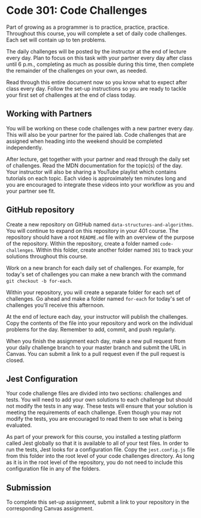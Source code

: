 # Code 301: Code Challenges

Part of growing as a programmer is to practice, practice, practice. Throughout this course, you will complete a set of daily code challenges. Each set will contain up to ten problems.

The daily challenges will be posted by the instructor at the end of lecture every day. Plan to focus on this task with your partner every day after class until 6 p.m., completing as much as possible during this time, then complete the remainder of the challenges on your own, as needed.

Read through this entire document now so you know what to expect after class every day. Follow the set-up instructions so you are ready to tackle your first set of challenges at the end of class today.

## Working with Partners

You will be working on these code challenges with a new partner every day. This will also be your partner for the paired lab. Code challenges that are assigned when heading into the weekend should be completed independently.

After lecture, get together with your partner and read through the daily set of challenges. Read the MDN documentation for the topic(s) of the day. Your instructor will also be sharing a YouTube playlist which contains tutorials on each topic. Each video is approximately ten minutes long and you are encouraged to integrate these videos into your workflow as you and your partner see fit.

## GitHub repository

Create a new repository on GitHub named `data-structures-and-algorithms`. You will continue to expand on this repository in your 401 course. The repository should have a root `README.md` file with an overview of the purpose of the repository. Within the repository, create a folder named `code-challenges`. Within this folder, create another folder named `301` to track your solutions throughout this course.

Work on a new branch for each daily set of challenges. For example, for today's set of challenges you can make a new branch with the command `git checkout -b for-each`. 

Within your repository, you will create a separate folder for each set of challenges. Go ahead and make a folder named `for-each` for today's set of challenges you'll receive this afternoon.

At the end of lecture each day, your instructor will publish the challenges. Copy the contents of the file into your repository and work on the individual problems for the day. Remember to add, commit, and push regularly.

When you finish the assignment each day, make a new pull request from your daily challenge branch to your master branch and submit the URL in Canvas. You can submit a link to a pull request even if the pull request is closed.

## Jest Configuration

Your code challenge files are divided into two sections: challenges and tests. You will need to add your own solutions to each challenge but should not modify the tests in any way. These tests will ensure that your solution is meeting the requirements of each challenge. Even though you may not modify the tests, you are encouraged to read them to see what is being evaluated.

As part of your prework for this course, you installed a testing platform called Jest globally so that it is available to all of your test files. In order to run the tests, Jest looks for a configuration file. Copy the `jest.config.js` file from this folder into the root level of your code challenges directory. As long as it is in the root level of the repository, you do not need to include this configuration file in any of the folders.

## Submission

To complete this set-up assignment, submit a link to your repository in the corresponding Canvas assignment.
